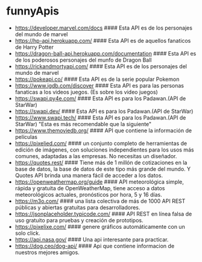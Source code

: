 # funnyApis

+ https://developer.marvel.com/docs    #### Esta API es de los personajes del mundo de marvel
+ https://hp-api.herokuapp.com/    #### Esta API es de aquellos fanaticos de Harry Potter
+ https://dragon-ball-api.herokuapp.com/documentation    #### Esta API es de los poderosos personajes del munfo de Dragon Ball
+ https://rickandmortyapi.com/    #### Esta API es de los personajes del mundo de marvel
+ https://pokeapi.co/    #### Esta API es de la serie popular Pokemon
+ https://www.igdb.com/discover    #### Esta API es para las personas fanaticas a los videos juegos. (Es sobre los video juegos)
+ https://swapi.py4e.com/    #### Esta API es para los Padawan.(API de StarWar)
+ https://swapi.dev/    #### Esta API es para los Padawan.(API de StarWar)
+ https://www.swapi.tech/    #### Esta API es para los Padawan.(API de StarWar) "Esta es más recomendable que la siguiente"
+ https://www.themoviedb.org/    #### API que contiene la información de películas
+ https://pixelied.com/    #### un conjunto completo de herramientas de edición de imágenes, con soluciones independientes para los usos más comunes, adaptadas a las empresas. No necesitas un diseñador.
+ https://quotes.rest/    #### Tiene más de 1 millón de cotizaciones en la base de datos, la base de datos de este tipo más grande del mundo. Y Quotes API brinda una manera fácil de acceder a los datos.
+ https://openweathermap.org/guide    #### API meteorológica simple, rápida y gratuita de OpenWeatherMap, tiene acceso a datos meteorológicos actuales, pronósticos por hora, 5 y 16 días.
+ https://m3o.com/    #### una lista colectiva de más de 1000 API REST públicas y abiertas gratuitas para desarrolladores.
+ https://jsonplaceholder.typicode.com/    #### API REST en línea falsa de uso gratuito para pruebas y creación de prototipos.
+ https://pixelixe.com/    #### genere gráficos automáticamente con un solo click.
+ https://api.nasa.gov/    #### Una api interesante para practicar.
+ https://dog.ceo/dog-api/    #### Api que contiene informacion de nuestros mejores amigos.

